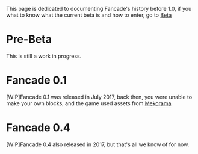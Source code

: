 This page is dedicated to documenting Fancade's history before 1.0, if you what to know what the current beta is and how to enter, go to [Beta](https://www.fancade.com/wiki/Beta.md)

# Pre-Beta

This is still a work in progress.

# Fancade 0.1

[WIP]Fancade 0.1 was released in July 2017, back then, you were unable to make your own blocks, and the game used assets from [Mekorama](https://en.wikipedia.org/wiki/Mekorama)

# Fancade 0.4

[WIP]Fancade 0.4 also released in 2017, but that's all we know of for now.
